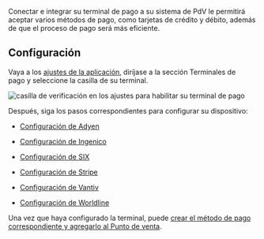 Conectar e integrar su terminal de pago a su sistema de PdV le permitirá aceptar varios métodos de pago, como tarjetas de crédito y débito, además de que el proceso de pago será más eficiente.

## Configuración[](https://www.odoo.com/documentation/17.0/es/applications/sales/point_of_sale/payment_methods/terminals.html#configuration "Enlazar permanentemente con este título")

Vaya a los [ajustes de la aplicación](https://www.odoo.com/documentation/17.0/es/applications/sales/point_of_sale/configuration.html#configuration-settings), diríjase a la sección Terminales de pago y seleccione la casilla de su terminal.

![casilla de verificación en los ajustes para habilitar su terminal de pago](https://www.odoo.com/documentation/17.0/es/_images/settings-pt.png)

Después, siga los pasos correspondientes para configurar su dispositivo:

- [Configuración de Adyen](https://www.odoo.com/documentation/17.0/es/applications/sales/point_of_sale/payment_methods/terminals/adyen.html)
    
- [Configuración de Ingenico](https://www.odoo.com/documentation/17.0/es/applications/sales/point_of_sale/payment_methods/terminals/ingenico.html)
    
- [Configuración de SIX](https://www.odoo.com/documentation/17.0/es/applications/sales/point_of_sale/payment_methods/terminals/six.html)
    
- [Configuración de Stripe](https://www.odoo.com/documentation/17.0/es/applications/sales/point_of_sale/payment_methods/terminals/stripe.html)
    
- [Configuración de Vantiv](https://www.odoo.com/documentation/17.0/es/applications/sales/point_of_sale/payment_methods/terminals/vantiv.html)
    
- [Configuración de Worldline](https://www.odoo.com/documentation/17.0/es/applications/sales/point_of_sale/payment_methods/terminals/worldline.html)
    

Una vez que haya configurado la terminal, puede [crear el método de pago correspondiente y agregarlo al Punto de venta](https://www.odoo.com/documentation/17.0/es/applications/sales/point_of_sale/payment_methods.html).